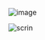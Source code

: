 ![image](https://github.com/user-attachments/assets/84b3bc00-e57b-4b10-a9e4-6d56ce87c6e5)

![scrin](https://github.com/user-attachments/assets/0de29a31-da1b-4831-a157-bf75c92efed5)
